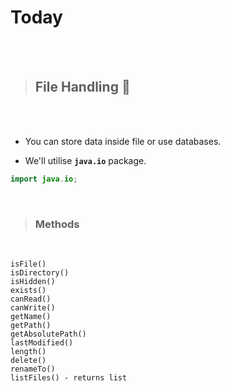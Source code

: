 # Today

<br>
<br>

> ## File Handling :book:

<br>
<br>

- You can store data inside file or use databases.

- We'll utilise __`java.io`__ package.

```java
import java.io;
```

<br>

> ### Methods

<br>

```
isFile()
isDirectory()
isHidden()
exists()
canRead()
canWrite()
getName()
getPath()
getAbsolutePath()
lastModified()
length()
delete()
renameTo()
listFiles() - returns list
```

